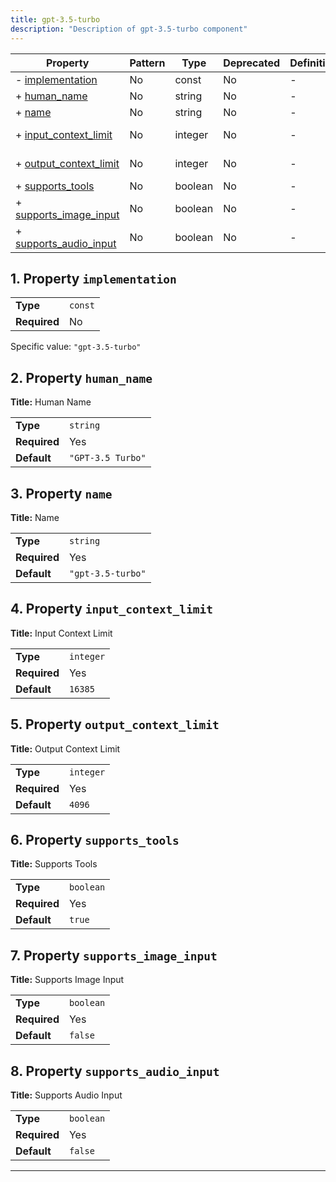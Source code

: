 ```yaml
---
title: gpt-3.5-turbo
description: "Description of gpt-3.5-turbo component"
---
```

| Property                                         | Pattern | Type    | Deprecated | Definition | Title/Description    |
| ------------------------------------------------ | ------- | ------- | ---------- | ---------- | -------------------- |
| - [implementation](#implementation )             | No      | const   | No         | -          | -                    |
| + [human_name](#human_name )                     | No      | string  | No         | -          | Human Name           |
| + [name](#name )                                 | No      | string  | No         | -          | Name                 |
| + [input_context_limit](#input_context_limit )   | No      | integer | No         | -          | Input Context Limit  |
| + [output_context_limit](#output_context_limit ) | No      | integer | No         | -          | Output Context Limit |
| + [supports_tools](#supports_tools )             | No      | boolean | No         | -          | Supports Tools       |
| + [supports_image_input](#supports_image_input ) | No      | boolean | No         | -          | Supports Image Input |
| + [supports_audio_input](#supports_audio_input ) | No      | boolean | No         | -          | Supports Audio Input |

## <a name="implementation"></a>1. Property `implementation`

|              |         |
| ------------ | ------- |
| **Type**     | `const` |
| **Required** | No      |

Specific value: `"gpt-3.5-turbo"`

## <a name="human_name"></a>2. Property `human_name`

**Title:** Human Name

|              |                   |
| ------------ | ----------------- |
| **Type**     | `string`          |
| **Required** | Yes               |
| **Default**  | `"GPT-3.5 Turbo"` |

## <a name="name"></a>3. Property `name`

**Title:** Name

|              |                   |
| ------------ | ----------------- |
| **Type**     | `string`          |
| **Required** | Yes               |
| **Default**  | `"gpt-3.5-turbo"` |

## <a name="input_context_limit"></a>4. Property `input_context_limit`

**Title:** Input Context Limit

|              |           |
| ------------ | --------- |
| **Type**     | `integer` |
| **Required** | Yes       |
| **Default**  | `16385`   |

## <a name="output_context_limit"></a>5. Property `output_context_limit`

**Title:** Output Context Limit

|              |           |
| ------------ | --------- |
| **Type**     | `integer` |
| **Required** | Yes       |
| **Default**  | `4096`    |

## <a name="supports_tools"></a>6. Property `supports_tools`

**Title:** Supports Tools

|              |           |
| ------------ | --------- |
| **Type**     | `boolean` |
| **Required** | Yes       |
| **Default**  | `true`    |

## <a name="supports_image_input"></a>7. Property `supports_image_input`

**Title:** Supports Image Input

|              |           |
| ------------ | --------- |
| **Type**     | `boolean` |
| **Required** | Yes       |
| **Default**  | `false`   |

## <a name="supports_audio_input"></a>8. Property `supports_audio_input`

**Title:** Supports Audio Input

|              |           |
| ------------ | --------- |
| **Type**     | `boolean` |
| **Required** | Yes       |
| **Default**  | `false`   |

----------------------------------------------------------------------------------------------------------------------------
